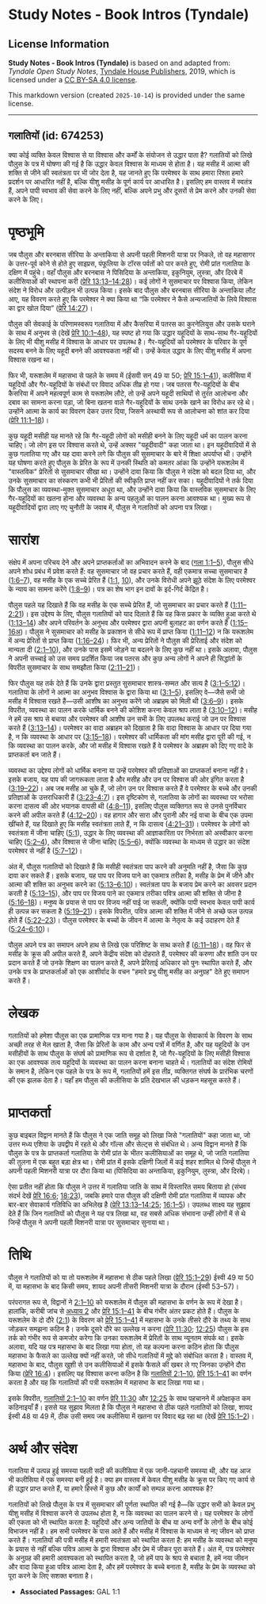 # Study Notes - Book Intros (Tyndale)

## License Information

**Study Notes - Book Intros (Tyndale)** is based on and adapted from: _Tyndale Open Study Notes_, [Tyndale House Publishers](https://tyndaleopenresources.com/), 2019, which is licensed under a [CC BY-SA 4.0 license](https://creativecommons.org/licenses/by-sa/4.0/legalcode.en).

This markdown version (created `2025-10-14`) is provided under the same license.



--------------------------------

## गलातियों (id: 674253)

क्या कोई व्यक्ति केवल विश्वास से या विश्वास और कर्मों के संयोजन से उद्धार पाता है? गलातियों को लिखे पौलुस के पत्र में घोषणा की गई है कि उद्धार केवल विश्वास के माध्यम से होता है। यह मसीह में आत्मा की शक्ति से जीने की स्वतंत्रता पर भी जोर देता है, यह जानते हुए कि परमेश्वर के साथ हमारा रिश्ता हमारे प्रदर्शन पर आधारित नहीं है, बल्कि यीशु मसीह के पूर्ण कार्य पर आधारित है। इसलिए हम वास्तव में स्वतंत्र हैं, अपने पापी स्वभाव की सेवा करने के लिए नहीं, बल्कि अपने प्रभु और दूसरों से प्रेम करने और उनकी सेवा करने के लिए।

पृष्ठभूमि
=========

जब पौलुस और बरनबास सीरिया के अन्ताकिया से अपनी पहली मिशनरी यात्रा पर निकले, तो वह महासागर के उत्तर\-पूर्व कोने से होते हुए साइप्रस, पंफूलिया के टॉरस पर्वतों को पार करते हुए, रोमी प्रांत गलातिया के दक्षिण में पहुंचे। वहाँ पौलुस और बरनबास ने पिसिदिया के अन्ताकिया, इकुनियुम, लुस्त्रा, और दिरबे में कलीसियाओं की स्थापना करी ([प्रेरि 13:13–14:28](https://ref.ly/Acts13:13-Acts14:28))। कई लोगों ने सुसमाचार पर विश्वास किया, लेकिन संदेश ने विरोध और उत्पीड़न भी उत्पन्न किया। इसके बाद पौलुस और बरनबास सीरिया के अन्ताकिया लौट आए, यह विवरण करते हुए कि परमेश्वर ने क्या किया था “कि परमेश्वर ने कैसे अन्यजातियों के लिये विश्वास का द्वार खोल दिया” ([प्रेरि 14:27](https://ref.ly/Acts14:27))।

पौलुस की सेवकाई के परिणामस्वरूप गलातिया में और कैसरिया में पतरस का कुरनेलियुस और उसके घराने के साथ में अनुभव से (देखें [प्रेरि 10:1–48](https://ref.ly/Acts10:1-Acts10:48)), यह स्पष्ट हो गया कि उद्धार यहूदियों के साथ\-साथ गैर\-यहूदियों के लिए भी यीशु मसीह में विश्वास के आधार पर उपलब्ध है। गैर\-यहूदियों को परमेश्वर के परिवार के पूर्ण सदस्य बनने के लिए यहूदी बनने की आवश्यकता नहीं थी। उन्हें केवल उद्धार के लिए यीशु मसीह में अपना विश्वास रखना था।

फिर भी, यरूशलेम में महासभा से पहले के समय में (ईसवी सन् 49 या 50; [प्रेरि 15:1–41](https://ref.ly/Acts15:1-Acts15:41)), कलीसिया में यहूदियों और गैर\-यहूदियों के संबंधों पर विवाद अधिक तीव्र हो गया। जब पतरस गैर\-यहूदियों के बीच कैसरिया में अपने महत्वपूर्ण काम से यरूशलेम लौटे, तो उन्हें अपने यहूदी साथियों से तुरंत आलोचना और दबाव का सामना करना पड़ा, जो बिना खतना वाले गैर\-यहूदियों के साथ उनके खाने का विरोध कर रहे थे। उन्होंने आत्मा के कार्य का विवरण देकर उत्तर दिया, जिसने अस्थायी रूप से आलोचना को शांत कर दिया ([प्रेरि 11:1–18](https://ref.ly/Acts11:1-Acts11:18))।

कुछ यहूदी मसीही यह मानते रहे कि गैर\-यहूदी लोगों को मसीही बनने के लिए यहूदी धर्म का पालन करना चाहिए। जो लोग इस पर विश्वास करते थे, उन्हें अक्सर "यहूदीवादी" कहा जाता था। इन यहूदीवादियों में से कुछ गलातिया गए और यह दावा करने लगे कि पौलुस की सुसमाचार के बारे में शिक्षा अपर्याप्त थी। उन्होंने यह घोषणा करते हुए पौलुस के प्रेरित के रूप में उनकी स्थिति को कमतर आंका कि उन्होंने यरूशलेम में "वास्तविक" प्रेरितों से सुसमाचार सीखा था। उन्होंने दावा किया कि पौलुस ने संदेश को बदल दिया था, और उनके सुसमाचार का संस्करण कभी भी प्रेरितों की स्वीकृति प्राप्त नहीं कर सका। यहूदीवादियों ने तर्क दिया कि पौलुस का व्यवस्था\-मुक्त सुसमाचार अधूरा था, और उन्होंने दावा किया कि वास्तविक सुसमाचार के लिए गैर\-यहूदियों का खतना होना और व्यवस्था के अन्य पहलुओं का पालन करना आवश्यक था। मुख्य रूप से यहूदीवादियों द्वारा लाए गए चुनौती के जवाब में, पौलुस ने गलातियों को अपना पत्र लिखा।

सारांश
======

संक्षेप में अपना परिचय देने और अपने प्राप्तकर्ताओं का अभिवादन करने के बाद ([गला 1:1–5](https://ref.ly/Gal1:1-Gal1:5)), पौलुस सीधे अपने शोध प्रबंध में प्रवेश करते हैं: वह सुसमाचार जो वह प्रचार करते हैं, वही एकमात्र सच्चा सुसमाचार है ([1:6–7](https://ref.ly/Gal1:6-Gal1:7)), वह मसीह के एक सच्चे प्रेरित हैं ([1:1](https://ref.ly/Gal1:1), [10](https://ref.ly/Gal1:10)), और उनके विरोधी अपने झूठे संदेश के लिए परमेश्वर के न्याय का सामना करेंगे ([1:8–9](https://ref.ly/Gal1:8-Gal1:9))। पत्र का शेष भाग इन दावों के इर्द\-गिर्द केंद्रित है।

पौलुस पहले यह दिखाते हैं कि वह मसीह के एक सच्चे प्रेरित हैं, जो सुसमाचार का प्रचार करते हैं ([1:11–2:21](https://ref.ly/Gal1:11-Gal2:21))। इस उद्देश्य के लिए, पौलुस गलातियों को याद दिलाते हैं कि वह किस प्रकार के व्यक्ति हुआ करते थे ([1:13–14](https://ref.ly/Gal1:13-Gal1:14)) और अपने परिवर्तन के अनुभव और परमेश्वर द्वारा अपनी बुलाहट का वर्णन करते हैं ([1:15–16अ](https://ref.ly/Gal1:15-Gal1:16))। पौलुस ने सुसमाचार को मसीह के प्रकाशन से सीधे रूप में प्राप्त किया ([1:11–12](https://ref.ly/Gal1:11-Gal1:12)) न कि यरूशलेम में अन्य प्रेरितों से प्राप्त किया ([1:16–24](https://ref.ly/Gal1:16-Gal1:24))। फिर भी, अन्य प्रेरितों ने पौलुस की प्रेरिताई और संदेश को मान्यता दी ([2:1–10](https://ref.ly/Gal2:1-Gal2:10)), और उनके पास इसमें जोड़ने या बदलने के लिए कुछ नहीं था। इसके अलावा, पौलुस ने अपनी सच्चाई को उस समय प्रदर्शित किया जब पतरस और कुछ अन्य लोगों ने अपने ही सिद्धांतों के विपरीत सुसमाचार के साथ समझौता किया ([2:11–21](https://ref.ly/Gal2:11-Gal2:21))।

फिर पौलुस यह तर्क देते हैं कि उनके द्वारा प्रस्तुत सुसमाचार शास्त्र\-सम्मत और सत्य है ([3:1–5:12](https://ref.ly/Gal3:1-Gal5:12))। गलातिया के लोगों ने आत्मा का अनुभव विश्वास के द्वारा किया था ([3:1–5](https://ref.ly/Gal3:1-Gal3:5)), इसलिए वे—जैसे सभी जो मसीह में विश्वास रखते हैं—उसी आशीष का अनुभव करेंगे जो अब्राहम को मिली थी ([3:6–9](https://ref.ly/Gal3:6-Gal3:9))। इसके विपरीत, व्यवस्था का पालन करके धार्मिक बनने की कोशिश करना केवल श्राप लाता है ([3:10–12](https://ref.ly/Gal3:10-Gal3:12))। मसीह ने हमें उस श्राप से बचाया और परमेश्वर की आशीष उन सभी के लिए उपलब्ध कराई जो उन पर विश्वास करते हैं ([3:13–14](https://ref.ly/Gal3:13-Gal3:14))। परमेश्वर का वादा अब्राहम को दिखाता है कि वादा विश्वास के आधार पर दिया गया है, न कि व्यवस्था के आधार पर ([3:15–18](https://ref.ly/Gal3:15-Gal3:18))। परमेश्वर की धार्मिकता की मांग मसीह द्वारा पूरी की गई, न कि व्यवस्था का पालन करके, और जो मसीह में विश्वास रखते हैं वे परमेश्वर के अब्राहम को दिए गए वादे के प्राप्तकर्ता बन जाते हैं।

व्यवस्था का उद्देश्य लोगों को धार्मिक बनाना या उन्हें परमेश्वर की प्रतिज्ञाओं का प्राप्तकर्ता बनाना नहीं है। इसके बजाय, यह पाप की जागरूकता लाता है और मसीह और उन पर विश्वास की ओर इंगित करता है ([3:19–22](https://ref.ly/Gal3:19-Gal3:22))। अब जब मसीह आ चुके हैं, जो लोग उन पर विश्वास करते हैं वे परमेश्वर के बच्चे और उनकी प्रतिज्ञाओं के उत्तराधिकारी हैं ([3:23–4:7](https://ref.ly/Gal3:23-Gal4:7))। इस दृष्टिकोण से, गलातिया के लोगों का व्यवस्था पर भरोसा करना दासत्व की ओर भयानक वापसी थी ([4:8–11](https://ref.ly/Gal4:8-Gal4:11)), इसलिए पौलुस व्यक्तिगत रूप से उनसे पुनर्विचार करने की अपील करते हैं ([4:12–20](https://ref.ly/Gal4:12-Gal4:20))। वह हागार और सारा और पुरानी और नई वाचा के बीच एक उपमा खींचते हैं, यह दिखाते हुए कि मसीह स्वतंत्रता लाते हैं, न कि दासत्व ([4:21–31](https://ref.ly/Gal4:21-Gal4:31))। परमेश्वर के लोगों को स्वतंत्रता में जीना चाहिए ([5:1](https://ref.ly/Gal5:1)), उद्धार के लिए व्यवस्था की आज्ञाकारिता पर निर्भरता को अस्वीकार करना चाहिए ([5:2–4](https://ref.ly/Gal5:2-Gal5:4)), और विश्वास से जीना चाहिए ([5:5–6](https://ref.ly/Gal5:5-Gal5:6)), क्योंकि व्यवस्था के माध्यम से उद्धार का संदेश परमेश्वर से नहीं है ([5:7–12](https://ref.ly/Gal5:7-Gal5:12))।

अंत में, पौलुस गलातियों को दिखाते हैं कि मसीही स्वतंत्रता पाप करने की अनुमति नहीं है, जैसा कि कुछ दावा कर सकते हैं। इसके बजाय, यह पाप पर विजय पाने का एकमात्र तरीका है, मसीह के प्रेम में जीने और आत्मा की शक्ति का अनुभव करने का ([5:13–6:10](https://ref.ly/Gal5:13-Gal6:10))। स्वतंत्रता पाप के बजाय प्रेम करने का अवसर प्रदान करती है ([5:13–15](https://ref.ly/Gal5:13-Gal5:15)), और पाप पर विजय पाने का एकमात्र तरीका पवित्र आत्मा की शक्ति से जीना है ([5:16–18](https://ref.ly/Gal5:16-Gal5:18))। मनुष्य के प्रयास से पाप पर विजय नहीं पाई जा सकती, क्योंकि पापी स्वभाव केवल पापी कार्य ही उत्पन्न कर सकता है ([5:19–21](https://ref.ly/Gal5:19-Gal5:21))। इसके विपरीत, पवित्र आत्मा की शक्ति में जीने से अच्छे फल उत्पन्न होते हैं ([5:22–23](https://ref.ly/Gal5:22-Gal5:23))। पौलुस परमेश्वर के बच्चों के जीवन में आत्मा के नेतृत्व के कई उदाहरण देते हैं ([5:24–6:10](https://ref.ly/Gal5:24-Gal6:10))।

पौलुस अपने पत्र का समापन अपने हाथ से लिखे एक परिशिष्ट के साथ करते हैं ([6:11–18](https://ref.ly/Gal6:11-Gal6:18))। वह फिर से मसीह के क्रूस की अपील करते हैं, अपने केंद्रीय संदेश को दोहराते हैं, परमेश्वर की करुणा और शांति उन पर प्रदान करते हैं जो उनके शिक्षण का पालन करते हैं, अपने प्रेरिताई अधिकार को पुनः स्थापित करते हैं, और उनके पत्र के प्राप्तकर्ताओं को एक आशीर्वाद के वचन "हमारे प्रभु यीशु मसीह का अनुग्रह" देते हुए समापन करते हैं।

लेखक
====

गलातियों को हमेशा पौलुस का एक प्रामाणिक पत्र माना गया है। यह पौलुस के सेवाकार्य के विवरण के साथ अच्छी तरह से मेल खाता है, जैसा कि प्रेरितों के काम और अन्य पत्रों में वर्णित है, और यह यहूदियों के उन मसीहीयों के साथ पौलुस के संघर्ष को प्रामाणिक रूप से दर्शाता है, जो गैर\-यहूदियों के लिए मसीही विश्वास का एक आवश्यक तत्व यहूदियों के व्यवस्था का पालन करना बनाना चाहते थे। गलातियों का संदेश रोमियों के समान है, लेकिन एक पहले के पत्र के रूप में, गलातियों हमें इस तीव्र, व्यक्तिगत संघर्ष के प्रारंभिक चरणों की एक झलक देता है। यहाँ हम पौलुस की कलीसिया के प्रति देखभाल की धड़कन महसूस करते हैं।

प्राप्तकर्ता
============

कुछ बाइबल विद्वान मानते हैं कि पौलुस ने एक जाति समूह को लिखा जिसे "गलातियों" कहा जाता था, जो उत्तर मध्य एशिया के उपद्वीप में रहते थे और गॉल्स और सेल्ट्स से संबंधित थे। अन्य विद्वान मानते हैं कि पौलुस के पत्र के प्राप्तकर्ता गलातिया के रोमी प्रांत के भीतर कलीसियाओं का समूह थे, जो जाति गलातिया की तुलना में एक बहुत बड़ा क्षेत्र था। रोमी प्रांत में इसके दक्षिणी जिलों में कई शहर शामिल थे जिन्हें पौलुस ने अपनी पहली मिशनरी यात्रा पर दौरा किया था (पिसिदिया का अन्ताकिया, इकुनियुम, लुस्त्रा, और दिरबे)।

ऐसा प्रतीत नहीं होता कि पौलुस ने उत्तर में गलातिया जाति के साथ में विस्तारित समय बिताया हो (संभव संदर्भ देखें [प्रेरि 16:6](https://ref.ly/Acts16:6); [18:23](https://ref.ly/Acts18:23)), जबकि हमारे पास पौलुस की दक्षिणी रोमी प्रांत गलातिया में व्यापक और बार\-बार सेवाकार्य गतिविधि का अभिलेख है ([प्रेरि 13:13–14:25](https://ref.ly/Acts13:13-Acts14:25); [16:1–5](https://ref.ly/Acts16:1-Acts16:5))। उपलब्ध साक्ष्य यह सुझाव देते हैं कि जिन गलातियों को पौलुस ने यह पत्र लिखा था, वह सबसे अधिक संभावना उन्हीं लोगों में से थे जिन्हें पौलुस ने अपनी पहली मिशनरी यात्रा पर सुसमाचार सुनाया था।

तिथि
====

पौलुस ने गलातियों को या तो यरूशलेम में महासभा से ठीक पहले लिखा ([प्रेरि 15:1–29](https://ref.ly/Acts15:1-Acts15:29)) ईस्वी 49 या 50 में, या महासभा के बाद किसी समय, शायद अपनी तीसरी मिशनरी यात्रा के दौरान (ईस्वी 53–57\)।

परंपरागत रूप से, विद्वानों ने [2:1–10](https://ref.ly/Gal2:1-Gal2:10) को यरूशलेम में पौलुस की महासभा के वर्णन के रूप में देखा है। हालांकि, करीबी जांच से [अध्याय 2](https://ref.ly/Gal2:1-Gal2:21) और [प्रेरि 15:1–41](https://ref.ly/Acts15:1-Acts15:41) के बीच गंभीर अंतर प्रकट होते हैं। पौलुस के यरूशलेम के दो दौरे ([2:1](https://ref.ly/Gal2:1)) के विवरण को [प्रेरि 15:1–41](https://ref.ly/Acts15:1-Acts15:41) में महासभा के उनके तीसरे दौरे के तथ्य के साथ जोड़कर समझना कठिन है। उनके दूसरे दौरे का उल्लेख न करना ([प्रेरि 11:30](https://ref.ly/Acts11:30); [12:25](https://ref.ly/Acts12:25)) पौलुस के इस तर्क को गंभीर रूप से कमजोर करेगा कि उनका यरूशलेम में प्रेरितों के साथ न्यूनतम संपर्क था। इसके अलावा, यदि यह पत्र महासभा के बाद लिखा गया होता, तो यह कल्पना करना कठिन होता कि पौलुस महासभा के फैसले का उल्लेख क्यों नहीं करते, जो सीधे गलातियों में मुद्दे को संबोधित करता है। वास्तव में, महासभा के बाद, पौलुस खुशी से उन कलीसियाओं में इसके फैसले की खबर ले गए जिनका उन्होंने दौरा किया ([प्रेरि 16:4](https://ref.ly/Acts16:4))। इसलिए यह विश्वास करना कठिन है कि [गलातियों 2:1–10,](https://ref.ly/Gal2:1-Gal2:10) [प्रेरि 15:1–41](https://ref.ly/Acts15:1-Acts15:41) का वर्णन करता है और यह कि गलातियों की पत्री यरूशलेम में महासभा के बाद लिखा गया था।

इसके विपरीत, [गलातियों 2:1–10](https://ref.ly/Gal2:1-Gal2:10) का वर्णन [प्रेरि 11:30](https://ref.ly/Acts11:30) और [12:25](https://ref.ly/Acts12:25) के साथ पहचानने में अपेक्षाकृत कम कठिनाइयाँ हैं। इससे यह सुझाव मिलता है कि पौलुस ने महासभा से ठीक पहले गलातियों को लिखा, शायद ईस्वी 48 या 49 में, ठीक उसी समय जब कलीसिया में खतना पर विवाद बढ़ रहा था (देखें [प्रेरि 15:1–2](https://ref.ly/Acts15:1-Acts15:2))।

अर्थ और संदेश
=============

गलातिया में उत्पन्न हुई समस्या पहली सदी की कलीसिया में एक जानी\-पहचानी समस्या थी, और यह आज भी कलीसिया में एक समस्या बनी हुई है। क्या हम वास्तव में केवल यीशु मसीह के क्रूस पर किए गए कार्य से ही उद्धार प्राप्त करते हैं, या हमारे हिस्से में कुछ और कार्यों को सम्पन्न करना आवश्यक है?

गलातियों को लिखे पौलुस के पत्र में सुसमाचार की पूर्णता स्थापित की गई है—कि उद्धार सभी को केवल प्रभु यीशु मसीह में विश्वास करने से उपलब्ध होता है, न कि व्यवस्था का पालन करने से। यह परमेश्वर के लोगों की एकता को भी स्थापित करता है: यहूदियों और अन्य जातियों के बीच या अन्य वर्गों के लोगों के बीच कोई विभाजन नहीं है। हम सभी परमेश्वर के पास आते हैं और मसीह में विश्वास के माध्यम से नए जीवन को प्राप्त करते हैं। गलातियों की पत्री मसीह में हमारी स्वतंत्रता को स्थापित करता है: हम मसीह के व्यवस्था को मनुष्य के प्रयास से नहीं बल्कि पवित्र आत्मा के द्वारा विश्वास और प्रेम में जीकर पूरा करते हैं। अंत में, पत्र परमेश्वर के अनुग्रह की हमारी आवश्यकता को स्थापित करता है, जो हमें पाप के श्राप से बचाता है, हमें नया जीवन और वादा किया हुआ पवित्र आत्मा देता है, और हमें परमेश्वर के बच्चे बनाता है, मसीह के प्रेम के व्यवस्था को पूरा करने के लिए सशक्त बनाता है।

* **Associated Passages:** GAL 1:1

